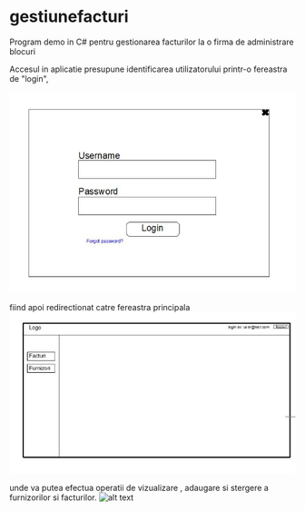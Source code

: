 # gestiunefacturi
Program demo in C# pentru gestionarea facturilor la o firma de administrare blocuri

Accesul in aplicatie presupune identificarea utilizatorului printr-o fereastra de "login", 

![alt text](https://github.com/valymirauta/gestiunefacturi/blob/master/imgReadme/login.JPG)

fiind apoi redirectionat catre fereastra principala
![alt text](https://github.com/valymirauta/gestiunefacturi/blob/master/imgReadme/fereastraPrincipala.JPG)

unde va putea efectua operatii de vizualizare , adaugare si stergere a furnizorilor si facturilor.
![alt text](https://github.com/valymirauta/gestiunefacturi/blob/master/imgReadme/fereastraF0acturi.JPG)


